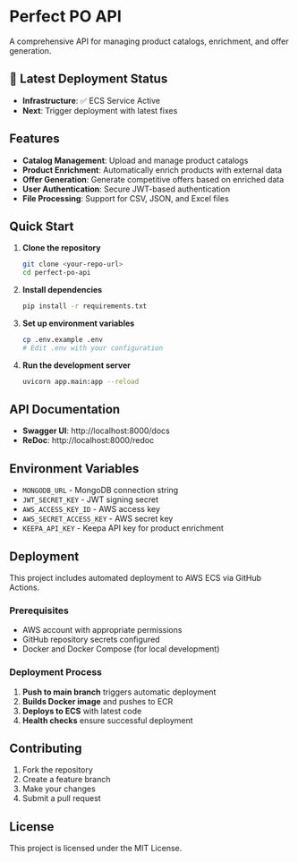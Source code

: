 # Perfect PO API

A comprehensive API for managing product catalogs, enrichment, and offer generation.

## 🚀 **Latest Deployment Status**
- **Infrastructure**: ✅ ECS Service Active
- **Next**: Trigger deployment with latest fixes

## Features

- **Catalog Management**: Upload and manage product catalogs
- **Product Enrichment**: Automatically enrich products with external data
- **Offer Generation**: Generate competitive offers based on enriched data
- **User Authentication**: Secure JWT-based authentication
- **File Processing**: Support for CSV, JSON, and Excel files

## Quick Start

1. **Clone the repository**
   ```bash
   git clone <your-repo-url>
   cd perfect-po-api
   ```

2. **Install dependencies**
   ```bash
   pip install -r requirements.txt
   ```

3. **Set up environment variables**
   ```bash
   cp .env.example .env
   # Edit .env with your configuration
   ```

4. **Run the development server**
   ```bash
   uvicorn app.main:app --reload
   ```

## API Documentation

- **Swagger UI**: http://localhost:8000/docs
- **ReDoc**: http://localhost:8000/redoc

## Environment Variables

- `MONGODB_URL` - MongoDB connection string
- `JWT_SECRET_KEY` - JWT signing secret
- `AWS_ACCESS_KEY_ID` - AWS access key
- `AWS_SECRET_ACCESS_KEY` - AWS secret key
- `KEEPA_API_KEY` - Keepa API key for product enrichment

## Deployment

This project includes automated deployment to AWS ECS via GitHub Actions.

### Prerequisites

- AWS account with appropriate permissions
- GitHub repository secrets configured
- Docker and Docker Compose (for local development)

### Deployment Process

1. **Push to main branch** triggers automatic deployment
2. **Builds Docker image** and pushes to ECR
3. **Deploys to ECS** with latest code
4. **Health checks** ensure successful deployment

## Contributing

1. Fork the repository
2. Create a feature branch
3. Make your changes
4. Submit a pull request

## License

This project is licensed under the MIT License.
